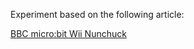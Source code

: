 
Experiment based on the following article:

[BBC micro:bit Wii Nunchuck](http://www.multiwingspan.co.uk/micro.php?page=chuck)


